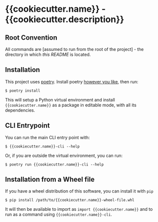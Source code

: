 # {{cookiecutter.name}} - {{cookiecutter.description}}

## Root Convention

All commands are [assumed to run from the root of the project] - the directory in which _this README_ is located.

## Installation

This project uses [poetry](https://python-poetry.org/docs/). Install poetry [however you like](https://python-poetry.org/docs/#installation), then run:

    $ poetry install

This will setup a Python virtual environment and install ``{{cookiecutter.name}}`` as a package in editable mode, with all its dependencies.

## CLI Entrypoint

You can run the main CLI entry point with:

    $ {{cookiecutter.name}}-cli --help

Or, if you are outside the virtual environment, you can run:

    $ poetry run {{cookiecutter.name}}-cli --help

## Installation from a Wheel file

If you have a wheel distribution of this software, you can install it with `pip`

    $ pip install /path/to/{{cookiecutter.name}}-wheel-file.whl

It will then be available to import as `import {{cookiecutter.name}}` and to run as a command using `{{cookiecutter.name}}-cli`.

